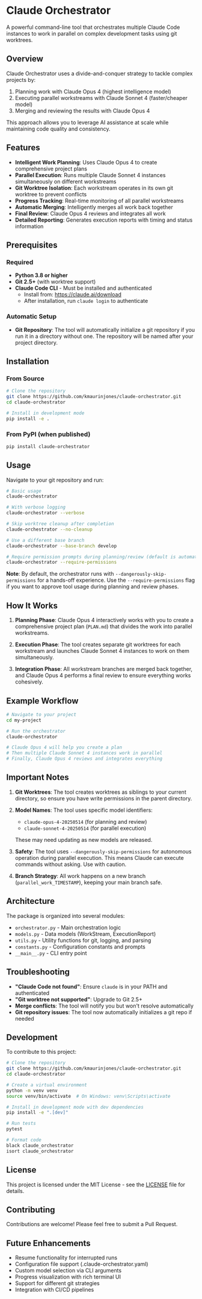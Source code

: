 # Claude Orchestrator

A powerful command-line tool that orchestrates multiple Claude Code instances to work in parallel on complex development tasks using git worktrees.

## Overview

Claude Orchestrator uses a divide-and-conquer strategy to tackle complex projects by:
1. Planning work with Claude Opus 4 (highest intelligence model)
2. Executing parallel workstreams with Claude Sonnet 4 (faster/cheaper model)
3. Merging and reviewing the results with Claude Opus 4

This approach allows you to leverage AI assistance at scale while maintaining code quality and consistency.

## Features

- **Intelligent Work Planning**: Uses Claude Opus 4 to create comprehensive project plans
- **Parallel Execution**: Runs multiple Claude Sonnet 4 instances simultaneously on different workstreams
- **Git Worktree Isolation**: Each workstream operates in its own git worktree to prevent conflicts
- **Progress Tracking**: Real-time monitoring of all parallel workstreams
- **Automatic Merging**: Intelligently merges all work back together
- **Final Review**: Claude Opus 4 reviews and integrates all work
- **Detailed Reporting**: Generates execution reports with timing and status information

## Prerequisites

### Required
- **Python 3.8 or higher**
- **Git 2.5+** (with worktree support)
- **Claude Code CLI** - Must be installed and authenticated
  - Install from: https://claude.ai/download
  - After installation, run `claude login` to authenticate

### Automatic Setup
- **Git Repository**: The tool will automatically initialize a git repository if you run it in a directory without one. The repository will be named after your project directory.

## Installation

### From Source

```bash
# Clone the repository
git clone https://github.com/kmaurinjones/claude-orchestrator.git
cd claude-orchestrator

# Install in development mode
pip install -e .
```

### From PyPI (when published)

```bash
pip install claude-orchestrator
```

## Usage

Navigate to your git repository and run:

```bash
# Basic usage
claude-orchestrator

# With verbose logging
claude-orchestrator --verbose

# Skip worktree cleanup after completion
claude-orchestrator --no-cleanup

# Use a different base branch
claude-orchestrator --base-branch develop

# Require permission prompts during planning/review (default is automatic)
claude-orchestrator --require-permissions
```

**Note**: By default, the orchestrator runs with `--dangerously-skip-permissions` for a hands-off experience. Use the `--require-permissions` flag if you want to approve tool usage during planning and review phases.

## How It Works

1. **Planning Phase**: Claude Opus 4 interactively works with you to create a comprehensive project plan (`PLAN.md`) that divides the work into parallel workstreams.

2. **Execution Phase**: The tool creates separate git worktrees for each workstream and launches Claude Sonnet 4 instances to work on them simultaneously.

3. **Integration Phase**: All workstream branches are merged back together, and Claude Opus 4 performs a final review to ensure everything works cohesively.

## Example Workflow

```bash
# Navigate to your project
cd my-project

# Run the orchestrator
claude-orchestrator

# Claude Opus 4 will help you create a plan
# Then multiple Claude Sonnet 4 instances work in parallel
# Finally, Claude Opus 4 reviews and integrates everything
```

## Important Notes

1. **Git Worktrees**: The tool creates worktrees as siblings to your current directory, so ensure you have write permissions in the parent directory.

2. **Model Names**: The tool uses specific model identifiers:
   - `claude-opus-4-20250514` (for planning and review)
   - `claude-sonnet-4-20250514` (for parallel execution)
   
   These may need updating as new models are released.

3. **Safety**: The tool uses `--dangerously-skip-permissions` for autonomous operation during parallel execution. This means Claude can execute commands without asking. Use with caution.

4. **Branch Strategy**: All work happens on a new branch (`parallel_work_TIMESTAMP`), keeping your main branch safe.

## Architecture

The package is organized into several modules:

- `orchestrator.py` - Main orchestration logic
- `models.py` - Data models (WorkStream, ExecutionReport)
- `utils.py` - Utility functions for git, logging, and parsing
- `constants.py` - Configuration constants and prompts
- `__main__.py` - CLI entry point

## Troubleshooting

- **"Claude Code not found"**: Ensure `claude` is in your PATH and authenticated
- **"Git worktree not supported"**: Upgrade to Git 2.5+
- **Merge conflicts**: The tool will notify you but won't resolve automatically
- **Git repository issues**: The tool now automatically initializes a git repo if needed

## Development

To contribute to this project:

```bash
# Clone the repository
git clone https://github.com/kmaurinjones/claude-orchestrator.git
cd claude-orchestrator

# Create a virtual environment
python -m venv venv
source venv/bin/activate  # On Windows: venv\Scripts\activate

# Install in development mode with dev dependencies
pip install -e ".[dev]"

# Run tests
pytest

# Format code
black claude_orchestrator
isort claude_orchestrator
```

## License

This project is licensed under the MIT License - see the [LICENSE](LICENSE) file for details.

## Contributing

Contributions are welcome! Please feel free to submit a Pull Request.

## Future Enhancements

- Resume functionality for interrupted runs
- Configuration file support (.claude-orchestrator.yaml)
- Custom model selection via CLI arguments
- Progress visualization with rich terminal UI
- Support for different git strategies
- Integration with CI/CD pipelines